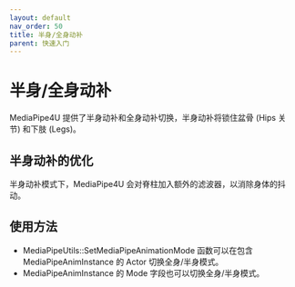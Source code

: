 ```yaml
---
layout: default
nav_order: 50
title: 半身/全身动补
parent: 快速入门
---
```

# 半身/全身动补

MediaPipe4U 提供了半身动补和全身动补切换，半身动补将锁住盆骨 (Hips 关节) 和下肢 (Legs)。

## 半身动补的优化

半身动补模式下，MediaPipe4U 会对脊柱加入额外的滤波器，以消除身体的抖动。


## 使用方法

- MediaPipeUtils::SetMediaPipeAnimationMode 函数可以在包含 MediaPipeAnimInstance 的 Actor 切换全身/半身模式。
- MediaPipeAnimInstance 的 Mode 字段也可以切换全身/半身模式。

